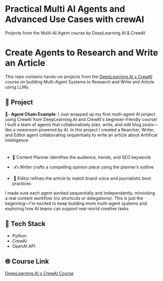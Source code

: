 # Practical Multi AI Agents and Advanced Use Cases with crewAI
Projects from the Multi-AI Agent course by DeepLearning.AI &amp; CrewAI

# Create Agents to Research and Write an Article

This repo contains hands-on projects from the [DeepLearning.AI x CrewAI](https://www.deeplearning.ai/) course on building Multi-Agent Systems to Research and Wrtie and Article using LLMs.

## 🔧 Project

🚀- **Agent Chain Example**: I Just wrapped up my first multi-agent AI project using CrewAI from DeepLearning.AI and CrewAI's beginner-friendly course! I built a team of agents that collaboratively plan, write, and edit blog posts—like a newsroom powered by AI. In this project I created a Rearcher, Writer, and Editor agent collaborating sequentially to write an article about Aritifical Intelligence




#
#

- 🧠 Content Planner identifies the audience, trends, and SEO keywords

-  ✍️ Writer crafts a compelling opinion piece using the planner’s outline

-  📝 Editor refines the article to match brand voice and journalistic best practices



I made sure each agent worked sequentially and independently, mimicking a real content workflow (no shortcuts or delegations).
This is just the beginning—I'm excited to keep building more multi-agent systems and exploring how AI teams can support real-world creative tasks



## 🚀 Tech Stack
- Python
- CrewAI
- OpenAI API

## 🌐 Course Link
[DeepLearning.AI x CrewAI Course](https://www.deeplearning.ai/short-courses/practical-multi-ai-agents-and-advanced-use-cases-with-crewai/)
